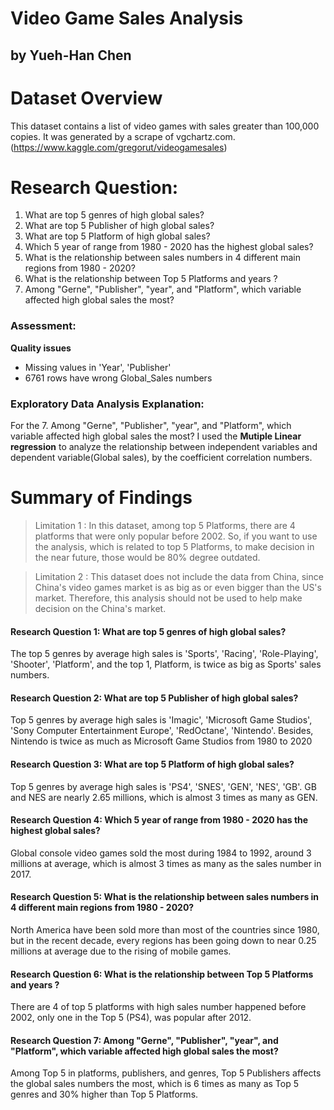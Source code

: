 # Video Game Sales Analysis
## by Yueh-Han Chen
# Dataset Overview
This dataset contains a list of video games with sales greater than 100,000 copies. It was generated by a scrape of vgchartz.com. (https://www.kaggle.com/gregorut/videogamesales)

# Research Question:
1. What are top 5 genres of high global sales?
2. What are top 5 Publisher of high global sales?
3. What are top 5 Platform of high global sales?
4. Which 5 year of range from 1980 - 2020 has the highest global sales?
5. What is the relationship between sales numbers in 4 different main regions from 1980 - 2020?
6. What is the relationship between Top 5 Platforms and years ?
7. Among "Gerne", "Publisher", "year", and "Platform", which variable affected high global sales the most?

### Assessment:

**Quality issues**
- Missing values in 'Year', 'Publisher'
- 6761 rows have wrong Global_Sales numbers

### Exploratory Data Analysis Explanation:

For the 7. Among "Gerne", "Publisher", "year", and "Platform", which variable affected high global sales the most?
I used the **Mutiple Linear regression** to analyze the relationship between independent variables and dependent variable(Global sales), by the coefficient correlation numbers.

# Summary of Findings

> Limitation 1 : In this dataset, among top 5 Platforms, there are 4 platforms that were only popular before 2002. So, if you want to use the analysis, which is related to top 5 Platforms, to make decision in the near future, those would be 80% degree outdated.

> Limitation 2 : This dataset does not include the data from China, since China's video games market is as big as or even bigger than the US's market. Therefore, this analysis should not be used to help make decision on the China's market. 

#### Research Question 1: What are top 5 genres of high global sales?

The top 5 genres by average high sales is 'Sports', 'Racing', 'Role-Playing', 'Shooter', 'Platform', and the top 1, Platform, is twice as big as Sports' sales numbers.

#### Research Question 2: What are top 5 Publisher of high global sales?

Top 5 genres by average high sales is 'Imagic', 'Microsoft Game Studios',
       'Sony Computer Entertainment Europe', 'RedOctane', 'Nintendo'. Besides, Nintendo is twice as much as Microsoft Game Studios from 1980 to 2020
       
#### Research Question 3: What are top 5 Platform of high global sales?

Top 5 genres by average high sales is 'PS4', 'SNES', 'GEN', 'NES', 'GB'. GB and NES are nearly 2.65 millions, which is almost 3 times as many as GEN.

#### Research Question 4: Which 5 year of range from 1980 - 2020 has the highest global sales?

Global console video games sold the most during 1984 to 1992, around 3 millions at average, which is almost 3 times as many as the sales number in 2017.

#### Research Question 5: What is the relationship between sales numbers in 4 different main regions from 1980 - 2020?

North America have been sold more than most of the countries since 1980, but in the recent decade, every regions has been going down to near 0.25 millions at average due to the rising of mobile games.

#### Research Question 6: What is the relationship between Top 5 Platforms and years ?

There are 4 of top 5 platforms with high sales number happened before 2002, only one in the Top 5 (PS4), was popular after 2012. 

#### Research Question 7: Among "Gerne", "Publisher", "year", and "Platform", which variable affected high global sales the most?

Among Top 5 in platforms, publishers, and genres, Top 5 Publishers affects the global sales numbers the most, which is 6 times as many as Top 5 genres and 30% higher than Top 5 Platforms.
